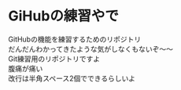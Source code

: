 # GiHubの練習やで
GitHubの機能を練習するためのリポジトリ  
だんだんわかってきたような気がしなくもないぞ～～  
Git練習用のリポジトリですよ  
腹痛が痛い  
改行は半角スペース2個でできるらしいよ  

